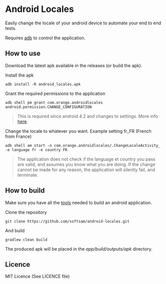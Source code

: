 # Android Locales
Easily change the locale of your android device to automate your end to end tests.

Requires [adb](http://developer.android.com/tools/help/adb.html) to control the application.

## How to use
Download the latest apk available in the releases (or build the apk).

Install the apk

    adb install -R android_locales.apk

Grant the required permissions to the application

    adb shell pm grant com.orange.androidlocales android.permission.CHANGE_CONFIGURATION

> This is required since android 4.2 and changes to settings. More info [here](http://developer.android.com/about/versions/android-4.2.html).

Change the locale to whatever you want. Example setting fr_FR (French from France)

    adb shell am start -n com.orange.androidlocales/.ChangeLocaleActivity_ -e language fr -e country FR

> The application does not check if the language et country you pass are valid, and assumes you know what you are doing. If the change cannot be made for any reason, the application will silently fail, and terminate.

## How to build
Make sure you have all the [tools](https://developer.android.com/sdk/index.html) needed to build an android application.

Clone the repository

    git clone https://github.com/softsam/android-locales.git

And build

    gradlew clean build

The produced apk will be placed in the _app/build/outputs/apk_ directory.

## Licence

MIT Licence (See LICENCE file)